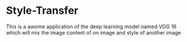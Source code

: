 # Style-Transfer
This is a awome application of the deep learning model named VGG 16 which will mix the image content of on image and style of another image
